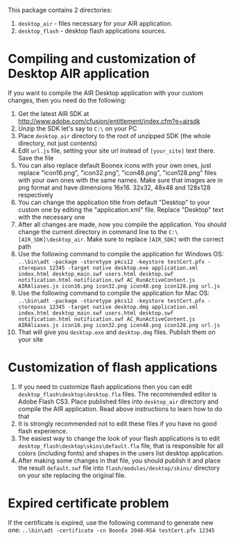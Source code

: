 This package contains 2 directories:

1. `desktop_air` - files necessary for your AIR application.
2. `desktop_flash` - desktop flash applications sources.

# Compiling and customization of Desktop AIR application

If you want to compile the AIR Desktop application with your custom changes, then you need do the following:

1. Get the latest AIR SDK at http://www.adobe.com/cfusion/entitlement/index.cfm?e=airsdk
2. Unzip the SDK let's say to `C:\` on your PC
3. Place `desktop_air` directory to the root of unzipped SDK (the whole directory, not just contents)
4. Edit `url.js` file, setting your site url instead of `[your_site]` text there. Save the file
5. You can also replace default Boonex icons with your own ones, just replace "icon16.png", "icon32.png", "icon48.png", "icon128.png" files with your own ones with the same names. Make sure that images are in png format and have dimensions 16x16. 32x32, 48x48 and 128x128 respectively
6. You can change the application title from default "Desktop" to your custom one by editing the "application.xml" file. Replace "Desktop" text with the necessary one
7. After all changes are made, now you compile the application. You should change the current directory in command line to the `C:\[AIR_SDK]\desktop_air`. Make sure to replace `[AIR_SDK]` with the correct path
8. Use the following command to compile the application for Windows OS: 
`..\bin\adt -package -storetype pkcs12 -keystore testCert.pfx -storepass 12345 -target native desktop.exe application.xml index.html desktop_main.swf users.html desktop.swf notification.html notification.swf AC_RunActiveContent.js AIRAliases.js icon16.png icon32.png icon48.png icon128.png url.js`
9. Use the following command to compile the application for Mac OS: 
`..\bin\adt -package -storetype pkcs12 -keystore testCert.pfx -storepass 12345 -target native desktop.dmg application.xml index.html desktop_main.swf users.html desktop.swf notification.html notification.swf AC_RunActiveContent.js AIRAliases.js icon16.png icon32.png icon48.png icon128.png url.js`
10. That will give you `desktop.exe` and `desktop.dmg` files. Publish them on your site

# Customization of flash applications
1. If you need to customize flash applications then you can edit `desktop_flash\desktop\desktop.fla` files. The recommended editor is Adobe Flash CS3. Place published files into `desktop_air` directory and compile the AIR application. Read above instructions to learn how to do that
2. It is strongly recommended not to edit these files if you have no good flash experience.
3. The easiest way to change the look of your flash applications is to edit `desktop_flash\desktop\skins\default.fla` file, that is responsible for all colors (including fonts) and shapes in the users list desktop application.
4. After making some changes in that file, you should publish it and place the result `default.swf` file into `flash/modules/desktop/skins/` directory on your site replacing the original file.

# Expired certificate problem

If the certificate is expired, use the following command to generate new one: 
`..\bin\adt -certificate -cn BoonEx 2048-RSA testCert.pfx 12345`
